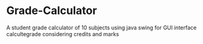 # Grade-Calculator
A student grade calculator of 10 subjects using java swing for GUI interface calcultegrade considering credits and marks
